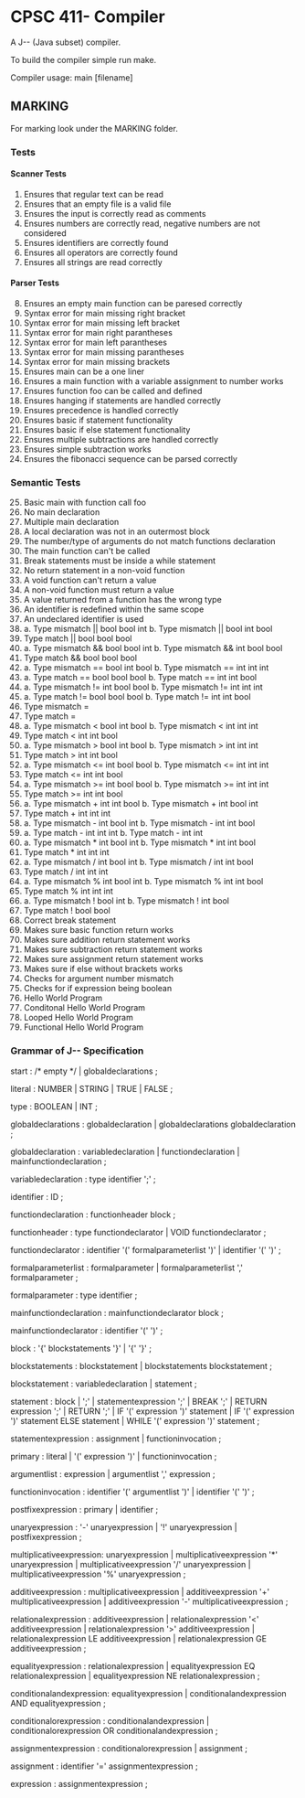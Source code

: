 # CPSC 411- Compiler

A J-- (Java subset) compiler.

To build the compiler simple run make.

Compiler usage: main [filename]

## MARKING
For marking look under the MARKING folder.

### Tests

#### Scanner Tests
1. Ensures that regular text can be read
2. Ensures that an empty file is a valid file
3. Ensures the input is correctly read as comments
4. Ensures numbers are correctly read, negative numbers are not considered
5. Ensures identifiers are correctly found
6. Ensures all operators are correctly found
7. Ensures all strings are read correctly

#### Parser Tests
8. Ensures an empty main function can be paresed correctly
9. Syntax error for main missing right bracket
10. Syntax error for main missing left bracket
11. Syntax error for main right parantheses
12. Syntax error for main left parantheses
13. Syntax error for main missing parantheses
14. Syntax error for main missing brackets
15. Ensures main can be a one liner
16. Ensures a main function with a variable assignment to number works
17. Ensures function foo can be called and defined
18. Ensures hanging if statements are handled correctly
19. Ensures precedence is handled correctly
20. Ensures basic if statement functionality
21. Ensures basic if else statement functionality
22. Ensures multiple subtractions are handled correctly
23. Ensures simple subtraction works
24. Ensures the fibonacci sequence can be parsed correctly

### Semantic Tests
25. Basic main with function call foo
26. No main declaration
27. Multiple main declaration
28. A local declaration was not in an outermost block
29. The number/type of arguments do not match functions declaration
30. The main function can't be called
31. Break statements must be inside a while statement
32. No return statement in a non-void function
33. A void function can't return a value
34. A non-void function must return a value
35. A value returned from a function has the wrong type
36. An identifier is redefined within the same scope
37. An undeclared identifier is used
38. a. Type mismatch || bool bool int
    b. Type mismatch || bool int bool
39. Type match || bool bool bool
40. a. Type mismatch && bool bool int
    b. Type mismatch && int bool bool
41. Type match && bool bool bool
42. a. Type mismatch == bool int bool
    b. Type mismatch == int int int
43. a. Type match == bool bool bool
    b. Type match == int int bool
44. a. Type mismatch != int bool bool
    b. Type mismatch != int int int
45. a. Type match != bool bool bool
    b. Type match != int int bool
46. Type mismatch =
47. Type match =
48. a. Type mismatch < bool int bool
    b. Type mismatch < int int int
49. Type match < int int bool
50. a. Type mismatch > bool int bool
    b. Type mismatch > int int int
51. Type match > int int bool
52. a. Type mismatch <= int bool bool
    b. Type mismatch <= int int int
53. Type match <= int int bool
54. a. Type mismatch >= int bool bool
    b. Type mismatch >= int int int
55. Type match >= int int bool
56. a. Type mismatch + int int bool
    b. Type mismatch + int bool int
57. Type match + int int int
58. a. Type mismatch - int bool int
    b. Type mismatch - int int bool
59. a. Type match - int int int
    b. Type match - int int
60. a. Type mismatch * int bool int
    b. Type mismatch * int int bool
61. Type match * int int int
62. a. Type mismatch / int bool int
    b. Type mismatch / int int bool
63. Type match / int int int
64. a. Type mismatch % int bool int
    b. Type mismatch % int int bool
65. Type match % int int int
66. a. Type mismatch ! bool int
    b. Type mismatch ! int bool
67. Type match ! bool bool
68. Correct break statement
69. Makes sure basic function return works
70. Makes sure addition return statement works
71. Makes sure subtraction return statement works
72. Makes sure assignment return statement works
73. Makes sure if else without brackets works
74. Checks for argument number mismatch
75. Checks for if expression being boolean
76. Hello World Program
77. Conditonal Hello World Program
78. Looped Hello World Program
79. Functional Hello World Program

### Grammar of J-- Specification

start           : /* empty */
                | globaldeclarations
                ;

literal         : NUMBER
                | STRING
                | TRUE
                | FALSE
                ;

type            : BOOLEAN
                | INT
                ;

globaldeclarations      : globaldeclaration
                        | globaldeclarations globaldeclaration
                        ;

globaldeclaration       : variabledeclaration
                        | functiondeclaration
                        | mainfunctiondeclaration
                        ;

variabledeclaration     : type identifier ';'
                        ;

identifier              : ID
                        ;

functiondeclaration     : functionheader block
                        ;

functionheader          : type functiondeclarator
                        | VOID functiondeclarator
                        ;

functiondeclarator      : identifier '(' formalparameterlist ')'
                        | identifier '(' ')'
                        ;

formalparameterlist     : formalparameter
                        | formalparameterlist ',' formalparameter
                        ;

formalparameter         : type identifier
                        ;

mainfunctiondeclaration : mainfunctiondeclarator block
                        ;

mainfunctiondeclarator  : identifier '(' ')'
                        ;

block                   : '{' blockstatements '}'
                        | '{' '}'
                        ;

blockstatements         : blockstatement
                        | blockstatements blockstatement
                        ;

blockstatement          : variabledeclaration
                        | statement
                        ;

statement               : block
                        | ';'
                        | statementexpression ';'
                        | BREAK ';'
                        | RETURN expression ';'
                        | RETURN ';'
                        | IF '(' expression ')' statement
                        | IF '(' expression ')' statement ELSE statement
                        | WHILE '(' expression ')' statement
                        ;

statementexpression     : assignment
                        | functioninvocation
                        ;

primary                 : literal
                        | '(' expression ')'
                        | functioninvocation
                        ;

argumentlist            : expression
                        | argumentlist ',' expression
                        ;

functioninvocation      : identifier '(' argumentlist ')'
                        | identifier '(' ')'
                        ;

postfixexpression       : primary
                        | identifier
                        ;

unaryexpression         : '-' unaryexpression
                        | '!' unaryexpression
                        | postfixexpression
                        ;

multiplicativeexpression: unaryexpression
                        | multiplicativeexpression '*' unaryexpression
                        | multiplicativeexpression '/' unaryexpression
                        | multiplicativeexpression '%' unaryexpression
                        ;

additiveexpression      : multiplicativeexpression
                        | additiveexpression '+' multiplicativeexpression
                        | additiveexpression '-' multiplicativeexpression
                        ;

relationalexpression    : additiveexpression
                        | relationalexpression '<' additiveexpression
                        | relationalexpression '>' additiveexpression
                        | relationalexpression LE additiveexpression
                        | relationalexpression GE additiveexpression
                        ;

equalityexpression      : relationalexpression
                        | equalityexpression EQ relationalexpression
                        | equalityexpression NE relationalexpression
                        ;

conditionalandexpression: equalityexpression
                        | conditionalandexpression AND equalityexpression
                        ;

conditionalorexpression : conditionalandexpression
                        | conditionalorexpression OR conditionalandexpression
                        ;

assignmentexpression    : conditionalorexpression
                        | assignment
                        ;

assignment              : identifier '=' assignmentexpression
                        ;

expression              : assignmentexpression
                        ;